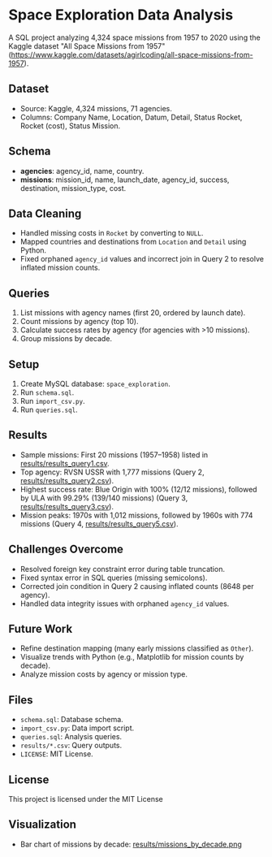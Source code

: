 # Space Exploration Data Analysis

A SQL project analyzing 4,324 space missions from 1957 to 2020 using the Kaggle dataset "All Space Missions from 1957" (https://www.kaggle.com/datasets/agirlcoding/all-space-missions-from-1957).

## Dataset
- Source: Kaggle, 4,324 missions, 71 agencies.
- Columns: Company Name, Location, Datum, Detail, Status Rocket, Rocket (cost), Status Mission.

## Schema
- **agencies**: agency_id, name, country.
- **missions**: mission_id, name, launch_date, agency_id, success, destination, mission_type, cost.

## Data Cleaning
- Handled missing costs in `Rocket` by converting to `NULL`.
- Mapped countries and destinations from `Location` and `Detail` using Python.
- Fixed orphaned `agency_id` values and incorrect join in Query 2 to resolve inflated mission counts.

## Queries
1. List missions with agency names (first 20, ordered by launch date).
2. Count missions by agency (top 10).
3. Calculate success rates by agency (for agencies with >10 missions).
4. Group missions by decade.

## Setup
1. Create MySQL database: `space_exploration`.
2. Run `schema.sql`.
3. Run `import_csv.py`.
4. Run `queries.sql`.

## Results
- Sample missions: First 20 missions (1957–1958) listed in [results/results_query1.csv](results/results_query1.csv).
- Top agency: RVSN USSR with 1,777 missions (Query 2, [results/results_query2.csv](results/results_query2.csv)).
- Highest success rate: Blue Origin with 100% (12/12 missions), followed by ULA with 99.29% (139/140 missions) (Query 3, [results/results_query3.csv](results/results_query3.csv)).
- Mission peaks: 1970s with 1,012 missions, followed by 1960s with 774 missions (Query 4, [results/results_query5.csv](results/results_query5.csv)).

## Challenges Overcome
- Resolved foreign key constraint error during table truncation.
- Fixed syntax error in SQL queries (missing semicolons).
- Corrected join condition in Query 2 causing inflated counts (8648 per agency).
- Handled data integrity issues with orphaned `agency_id` values.

## Future Work
- Refine destination mapping (many early missions classified as `Other`).
- Visualize trends with Python (e.g., Matplotlib for mission counts by decade).
- Analyze mission costs by agency or mission type.

## Files
- `schema.sql`: Database schema.
- `import_csv.py`: Data import script.
- `queries.sql`: Analysis queries.
- `results/*.csv`: Query outputs.
- `LICENSE`: MIT License.

## License
This project is licensed under the MIT License

## Visualization
- Bar chart of missions by decade: [results/missions_by_decade.png](results/missions_by_decade.png)